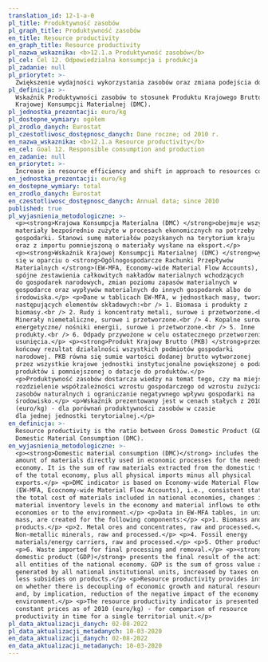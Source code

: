 ```yaml
---
translation_id: 12-1-a-0
pl_title: Produktywność zasobów
pl_graph_title: Produktywność zasobów
en_title: Resource productivity
en_graph_title: Resource productivity
pl_nazwa_wskaznika: <b>12.1.a Produktywność zasobów</b>
pl_cel: Cel 12. Odpowiedzialna konsumpcja i produkcja
pl_zadanie: null
pl_priorytet: >-
  Zwiększenie wydajności wykorzystania zasobów oraz zmiana podejścia do zasobów polegająca na odejściu od ich linearnego zagospodarowania, a także zmiana wzorców konsumpcyjnych (rozwój gospodarki o obiegu zamkniętym)
pl_definicja: >-
  Wskaźnik Produktywności zasobów to stosunek Produktu Krajowego Brutto (PKB) do
  Krajowej Konsumpcji Materialnej (DMC).
pl_jednostka_prezentacji: euro/kg
pl_dostepne_wymiary: ogółem
pl_zrodlo_danych: Eurostat
pl_czestotliwosc_dostępnosc_danych: Dane roczne; od 2010 r.
en_nazwa_wskaznika: <b>12.1.a Resource productivity</b>
en_cel: Goal 12. Responsible consumption and production
en_zadanie: null
en_priorytet: >-
  Increase in resource efficiency and shift in approach to resources consisting in departure from their linear use as well as shift in consumption patterns (development of circular economy)
en_jednostka_prezentacji: euro/kg
en_dostepne_wymiary: total
en_zrodlo_danych: Eurostat
en_czestotliwosc_dostępnosc_danych: Annual data; since 2010
published: true
pl_wyjasnienia_metodologiczne: >-
  <p><strong>Krajowa Konsumpcja Materialna (DMC) </strong>obejmuje wszystkie
  materiały bezpośrednio zużyte w procesach ekonomicznych na potrzeby
  gospodarki. Stanowi sumę materiałów pozyskanych na terytorium kraju
  oraz z importu pomniejszoną o materiały wysłane na eksport.</p>
  <p><strong>Wskaźnik Krajowej Konsumpcji Materialnej (DMC) </strong>wyznacza
  się w oparciu o <strong>Ogólnogospodarcze Rachunki Przepływów
  Materialnych </strong>(EW-MFA, Economy-wide Material Flow Accounts), czyli
  spójne zestawienia całkowitych nakładów materialnych wchodzących
  do gospodarek narodowych, zmian poziomu zapasów materialnych w
  gospodarce oraz wypływów materialnych do innych gospodarek albo do
  środowiska.</p> <p>Dane w tablicach EW-MFA, w jednostkach masy, tworzy się dla
  następujących elementów składowych:<br /> 1. Biomasa i produkty z
  biomasy.<br /> 2. Rudy i koncentraty metali, surowe i przetworzone.<br /> 3.
  Minerały niemetaliczne, surowe i przetworzone.<br /> 4. Kopalne surowce
  energetyczne/ nośniki energii, surowe i przetworzone.<br /> 5. Inne
  produkty.<br /> 6. Odpady przywożone w celu ostatecznego przetworzenia i
  usunięcia.</p> <p><strong>Produkt Krajowy Brutto (PKB) </strong>przedstawia
  końcowy rezultat działalności wszystkich podmiotów gospodarki
  narodowej. PKB równa się sumie wartości dodanej brutto wytworzonej
  przez wszystkie krajowe jednostki instytucjonalne powiększonej o podatki od
  produktów i pomniejszonej o dotacje do produktów.</p>
  <p>Produktywność zasobów dostarcza wiedzy na temat tego, czy ma miejsce
  rozdzielenie współzależności wzrostu gospodarczego od wzrostu zużycia
  zasobów naturalnych i ograniczanie negatywnego wpływu gospodarki na
  środowisko.</p> <p>Wskaźnik prezentowany jest w cenach stałych z 2010 r.
  (euro/kg) - dla porównań produktywności zasobów w czasie
  dla jednej jednostki terytorialnej.</p>
en_definicja: >-
  Resource productivity is the ratio between Gross Domestic Product (GDP) and
  Domestic Material Consumption (DMC).
en_wyjasnienia_metodologiczne: >-
  <p><strong>Domestic material consumption (DMC)</strong> includes the total
  amount of materials directly used in economic processes for the needs of
  economy. It is the sum of raw materials extracted from the domestic territory
  of the total economy, plus all physical imports minus all physical
  exports.</p> <p>DMC indicator is based on Economy-wide Material Flow Accounts
  (EW-MFA, Ecocnomy-wide Material Flow Accounts), i.e., consistent statements of
  the total cost of materials included in national economies, changes in
  material inventory levels in the economy and material inflows to other
  economies or to the environment.</p> <p>Data in EW-MFA tables, in units of
  mass, are created for the following components:</p> <p>1. Biomass and biomass
  products.</p> <p>2. Metal ores and concentrates, raw and processed.</p> <p>3.
  Non-metallic minerals, raw and processed.</p> <p>4. Fossil energy
  materials/energy carriers, raw and processed.</p> <p>5. Other products.</p>
  <p>6. Waste imported for final processing and removal.</p> <p><strong>Gross
  domestic product (GDP)</strong> presents the final result of the activity of
  all entities of the national economy. GDP is the sum of gross value added
  generated by all national institutional units, increased by taxes on products
  less subsidies on products.</p> <p>Resource productivity provides information
  on whether there is decoupling of economic growth and natural resource use
  and, by implication, reduction of the negative impact of the economy on the
  environment.</p> <p>The resource productivity indicator is presented at
  constant prices as of 2010 (euro/kg) - for comparison of resource
  productivity in time for a single territorial unit.</p>
pl_data_aktualizacji_danych: 02-08-2022
pl_data_aktualizacji_metadanych: 10-03-2020
en_data_aktualizacji_danych: 02-08-2022
en_data_aktualizacji_metadanych: 10-03-2020
---
```

